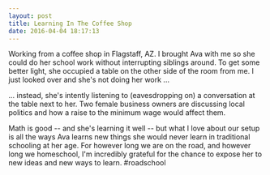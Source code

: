 ```yaml
---
layout: post
title: Learning In The Coffee Shop
date: 2016-04-04 18:17:13
---
```


Working from a coffee shop in Flagstaff, AZ. I brought Ava with me so she could do her school work without interrupting siblings around. To get some better light, she occupied a table on the other side of the room from me. I just looked over and she's not doing her work ...

... instead, she's intently listening to (eavesdropping on) a conversation at the table next to her. Two female business owners are discussing local politics and how a raise to the minimum wage would affect them.

Math is good -- and she's learning it well -- but what I love about our setup is all the ways Ava learns new things she would never learn in traditional schooling at her age. For however long we are on the road, and however long we homeschool, I'm incredibly grateful for the chance to expose her to new ideas and new ways to learn. ‪#‎roadschool‬